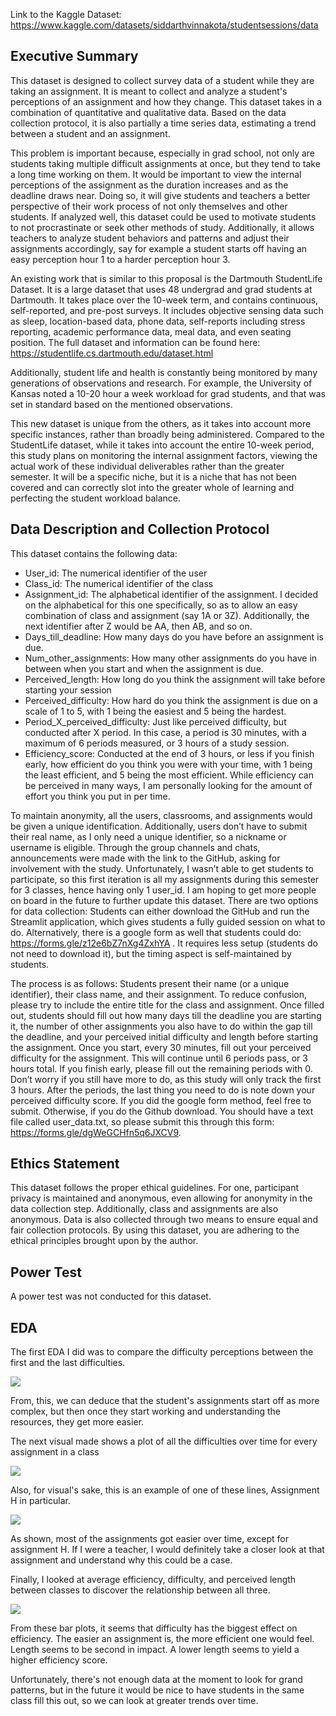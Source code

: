 Link to the Kaggle Dataset: https://www.kaggle.com/datasets/siddarthvinnakota/studentsessions/data

## **Executive Summary**
This dataset is designed to collect survey data of a student while they are taking an assignment. It is meant to collect and analyze a student's perceptions of an assignment and how they change. This dataset takes in a combination of quantitative and qualitative data. Based on the data collection protocol, it is also partially a time series data, estimating a trend between a student and an assignment.


This problem is important because, especially in grad school, not only are students taking multiple difficult assignments at once, but they tend to take a long time working on them. It would be important to view the internal perceptions of the assignment as the duration increases and as the deadline draws near. Doing so, it will give students and teachers a better perspective of their work process of not only themselves and other students. If analyzed well, this dataset could be used to motivate students to not procrastinate or seek other methods of study. Additionally, it allows teachers to analyze student behaviors and patterns and adjust their assignments accordingly, say for example a student starts off having an easy perception hour 1 to a harder perception hour 3.


An existing work that is similar to this proposal is the Dartmouth StudentLife Dataset. It is a large dataset that uses 48 undergrad and grad students at Dartmouth. It takes place over the 10-week term, and contains continuous, self-reported, and pre-post surveys. It includes objective sensing data such as sleep, location-based data, phone data, self-reports including stress reporting, academic performance data, meal data, and even seating position. The full dataset and information can be found here:  https://studentlife.cs.dartmouth.edu/dataset.html


Additionally, student life and health is constantly being monitored by many generations of observations and research. For example, the University of Kansas noted a 10-20 hour a week workload for grad students, and that was set in standard based on the mentioned observations.


This new dataset is unique from the others, as it takes into account more specific instances, rather than broadly being administered. Compared to the StudentLife dataset, while it takes into account the entire 10-week period, this study plans on monitoring the internal assignment factors, viewing the actual work of these individual deliverables rather than the greater semester. It will be a specific niche, but it is a niche that has not been covered and can correctly slot into the greater whole of learning and perfecting the student workload balance. 


## **Data Description and Collection Protocol**
This dataset contains the following data:
- User_id: The numerical identifier of the user
- Class_id: The numerical identifier of the class
- Assignment_id: The alphabetical identifier of the assignment. I decided on the alphabetical for this one specifically, so as to allow an easy combination of class and assignment (say 1A or 3Z). Additionally, the next identifier after Z would be AA, then AB, and so on.
- Days_till_deadline: How many days do you have before an assignment is due.
- Num_other_assignments: How many other assignments do you have in between when you start and when the assignment is due. 
- Perceived_length: How long do you think the assignment will take before starting your session
- Perceived_difficulty: How hard do you think the assignment is due on a scale of 1 to 5, with 1 being the easiest and 5 being the hardest.
- Period_X_perceived_difficulty: Just like perceived difficulty, but conducted after X period. In this case, a period is 30 minutes, with a maximum of 6 periods measured, or 3 hours of a study session.
- Efficiency_score: Conducted at the end of 3 hours, or less if you finish early, how efficient do you think you were with your time, with 1 being the least efficient, and 5 being the most efficient. While efficiency can be perceived in many ways, I am personally looking for the amount of effort you think you put in per time.


To maintain anonymity, all the users, classrooms, and assignments would be given a unique identification. Additionally, users don’t have to submit their real name, as I only need a unique identifier, so a nickname or username is eligible. Through the group channels and chats,  announcements were made with the link to the GitHub, asking for involvement with the study. Unfortunately, I wasn’t able to get students to participate, so this first iteration is all my assignments during this semester for 3 classes, hence having only 1 user_id. I am hoping to get more people on board in the future to further update this dataset. There are two options for data collection: Students can either download the GitHub and run the Streamlit application, which gives students a fully guided session on what to do. Alternatively, there is a google form as well that students could do: https://forms.gle/z12e6bZ7nXg4ZxhYA . It requires less setup (students do not need to download it), but the timing aspect is self-maintained by students.


The process is as follows: Students present their name (or a unique identifier), their class name, and their assignment. To reduce confusion, please try to include the entire title for the class and assignment. Once filled out, students should fill out how many days till the deadline you are starting it, the number of other assignments you also have to do within the gap till the deadline, and your perceived initial difficulty  and length before starting the assignment. Once you start, every 30 minutes, fill out your perceived difficulty for the assignment. This will continue until 6 periods pass, or 3 hours total. If you finish early, please fill out the remaining periods with 0. Don’t worry if you still have more to do, as this study will only track the first 3 hours. After the periods, the last thing you need to do is note down your perceived difficulty score. If you did the google form method, feel free to submit. Otherwise, if you do the Github download. You should have a text file called user_data.txt, so please submit this through this form: https://forms.gle/dgWeGCHfn5q6JXCV9.


## **Ethics Statement**
This dataset follows the proper ethical guidelines. For one, participant privacy is maintained and anonymous, even allowing for anonymity in the data collection step. Additionally, class and assignments are also anonymous. Data is also collected through two means to ensure equal and fair collection protocols. By using this dataset, you are adhering to the ethical principles brought upon by the author.


## **Power Test**
A power test was not conducted for this dataset.

## **EDA**
The first EDA I did was to compare the difficulty perceptions between the first and the last difficulties.

![](https://www.googleapis.com/download/storage/v1/b/kaggle-user-content/o/inbox%2F6645567%2F1eccb9720443f34dcd1878dcb37847b6%2Finitfinal.png?generation=1732579035766704&alt=media)

From, this, we can deduce that the student's assignments start off as more complex, but then once they start working and understanding the resources, they get more easier. 

The next visual made shows a plot of all the difficulties over time for every assignment in a class

![](https://www.googleapis.com/download/storage/v1/b/kaggle-user-content/o/inbox%2F6645567%2Fc371c2e156405a6faa782434b4cd2629%2Fdiff_all.png?generation=1732579458056969&alt=media)

Also, for visual's sake, this is an example of one of these lines, Assignment H in particular.

![](https://www.googleapis.com/download/storage/v1/b/kaggle-user-content/o/inbox%2F6645567%2F74dbb855e5b2d62d69eddb44f6798a54%2Fdiff_h.png?generation=1732579791186206&alt=media)

As shown, most of the assignments got easier over time, except for assignment H. If I were a teacher, I would definitely take a closer look at that assignment and understand why this could be a case.

Finally, I looked at average efficiency, difficulty, and perceived length between classes to discover the relationship between all three.

![](https://www.googleapis.com/download/storage/v1/b/kaggle-user-content/o/inbox%2F6645567%2F66bc9b07678722a090bcd1128c83594e%2Fefficiency.png?generation=1732580737410811&alt=media)

From these bar plots, it seems that difficulty has the biggest effect on efficiency. The easier an assignment is, the more efficient one would feel. Length seems to be second in impact. A lower length seems to yield a higher efficiency score.

Unfortunately, there's not enough data at the moment to look for grand patterns, but in the future it would be nice to have students in the same class fill this out, so we can look at greater trends over time.
